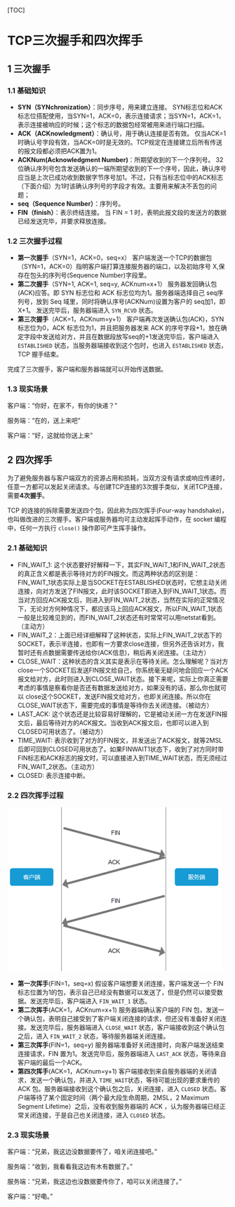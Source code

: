 [TOC]

# TCP三次握手和四次挥手

## 1 三次握手

### 1.1 基础知识

- **SYN（SYNchronization）**：同步序号，用来建立连接。
  SYN标志位和ACK标志位搭配使用，当SYN=1，ACK=0，表示连接请求；当SYN=1，ACK=1，表示连接被响应的时候；这个标志的数据包经常被用来进行端口扫描。
- **ACK（ACKnowledgment）**：确认号，用于确认连接是否有效。
  仅当ACK=1时确认号字段有效，当ACK=0时是无效的。TCP规定在连接建立后所有传送的报文段都必须把ACK置为1。
- **ACKNum(Acknowledgment Number)**：所期望收到的下一个序列号。
  32位确认序列号包含发送确认的一端所期望收到的下一个序号，因此，确认序号应当是上次已成功收到数据字节序号加1。不过，只有当标志位中的ACK标志（下面介绍）为1时该确认序列号的字段才有效。主要用来解决不丢包的问题；
- **seq（Sequence Number）**：序列号。
- **FIN（finish）**：表示终结连接。
  当 FIN = 1 时，表明此报文段的发送方的数据已经发送完毕，并要求释放连接。

### 1.2 三次握手过程

- **第一次握手**（SYN=1，ACK=0，seq=x）
  客户端发送一个TCP的数据包（SYN=1，ACK=0）指明客户端打算连接服务器的端口，以及初始序号 X,保存在包头的序列号(Sequence Number)字段里。
- **第二次握手**（SYN=1, ACK=1, seq=y, ACKnum=x+1）
  服务器发回确认包(ACK)应答。即 SYN 标志位和 ACK 标志位均为1。服务器端选择自己 seq序列号，放到 Seq 域里，同时将确认序号(ACKNum)设置为客户的 seq加1，即X+1。 发送完毕后，服务器端进入 `SYN_RCVD` 状态。
- **第三次握手**（ACK=1，ACKnum=y+1）
  客户端再次发送确认包(ACK)，SYN 标志位为0，ACK 标志位为1，并且把服务器发来 ACK 的序号字段+1，放在确定字段中发送给对方，并且在数据段放写seq的+1发送完毕后，客户端进入 `ESTABLISHED` 状态，当服务器端接收到这个包时，也进入 `ESTABLISHED` 状态，TCP 握手结束。

完成了三次握手，客户端和服务器端就可以开始传送数据。

### 1.3 现实场景

客户端：“你好，在家不，有你的快递？”

服务端：“在的，送上来吧”

客户端：“好，这就给你送上来”

## 2 四次挥手

为了避免服务器与客户端双方的资源占用和损耗，当双方没有请求或响应传递时，任意一方都可以发起关闭请求。与创建TCP连接的3次握手类似，关闭TCP连接，需要**4次握手**。

TCP 的连接的拆除需要发送四个包，因此称为四次挥手(Four-way handshake)，也叫做改进的三次握手。客户端或服务器均可主动发起挥手动作，在 socket 编程中，任何一方执行 `close()` 操作即可产生挥手操作。

### 2.1 基础知识

- FIN_WAIT_1: 这个状态要好好解释一下，其实FIN_WAIT_1和FIN_WAIT_2状态的真正含义都是表示等待对方的FIN报文。而这两种状态的区别是：FIN_WAIT_1状态实际上是当SOCKET在ESTABLISHED状态时，它想主动关闭连接，向对方发送了FIN报文，此时该SOCKET即进入到FIN_WAIT_1状态。而当对方回应ACK报文后，则进入到FIN_WAIT_2状态，当然在实际的正常情况下，无论对方何种情况下，都应该马上回应ACK报文，所以FIN_WAIT_1状态一般是比较难见到的，而FIN_WAIT_2状态还有时常常可以用netstat看到。（主动方）
- FIN_WAIT_2：上面已经详细解释了这种状态，实际上FIN_WAIT_2状态下的SOCKET，表示半连接，也即有一方要求close连接，但另外还告诉对方，我暂时还有点数据需要传送给你(ACK信息)，稍后再关闭连接。（主动方）
- CLOSE_WAIT：这种状态的含义其实是表示在等待关闭。怎么理解呢？当对方close一个SOCKET后发送FIN报文给自己，你系统毫无疑问地会回应一个ACK报文给对方，此时则进入到CLOSE_WAIT状态。接下来呢，实际上你真正需要考虑的事情是察看你是否还有数据发送给对方，如果没有的话，那么你也就可以 close这个SOCKET，发送FIN报文给对方，也即关闭连接。所以你在CLOSE_WAIT状态下，需要完成的事情是等待你去关闭连接。（被动方）
- LAST_ACK: 这个状态还是比较容易好理解的，它是被动关闭一方在发送FIN报文后，最后等待对方的ACK报文。当收到ACK报文后，也即可以进入到CLOSED可用状态了。（被动方）
- TIME_WAIT: 表示收到了对方的FIN报文，并发送出了ACK报文，就等2MSL后即可回到CLOSED可用状态了。如果FINWAIT1状态下，收到了对方同时带FIN标志和ACK标志的报文时，可以直接进入到TIME_WAIT状态，而无须经过FIN_WAIT_2状态。（主动方）
- CLOSED: 表示连接中断。

### 2.2 四次挥手过程

![](https://github.com/RunningHong/LearnNotes/blob/master/picture/%E5%9B%9B%E6%AC%A1%E6%8C%A5%E6%89%8B.png?raw=true)

- **第一次挥手**(FIN=1，seq=x)
  假设客户端想要关闭连接，客户端发送一个 FIN 标志位置为1的包，表示自己已经没有数据可以发送了，但是仍然可以接受数据。发送完毕后，客户端进入 `FIN_WAIT_1` 状态。
- **第二次挥手**(ACK=1，ACKnum=x+1)
  服务器端确认客户端的 FIN 包，发送一个确认包，表明自己接受到了客户端关闭连接的请求，但还没有准备好关闭连接。发送完毕后，服务器端进入 `CLOSE_WAIT` 状态，客户端接收到这个确认包之后，进入 `FIN_WAIT_2` 状态，等待服务器端关闭连接。
- **第三次挥手**(FIN=1，seq=y)
  服务器端准备好关闭连接时，向客户端发送结束连接请求，FIN 置为1。发送完毕后，服务器端进入 `LAST_ACK` 状态，等待来自客户端的最后一个ACK。
- **第四次挥手**(ACK=1，ACKnum=y+1)
  客户端接收到来自服务器端的关闭请求，发送一个确认包，并进入 `TIME_WAIT`状态，等待可能出现的要求重传的 ACK 包。服务器端接收到这个确认包之后，关闭连接，进入 `CLOSED` 状态。客户端等待了某个固定时间（两个最大段生命周期，2MSL，2 Maximum Segment Lifetime）之后，没有收到服务器端的 ACK ，认为服务器端已经正常关闭连接，于是自己也关闭连接，进入 `CLOSED` 状态。

### 2.3 现实场景

客户端：“兄弟，我这边没数据要传了，咱关闭连接吧。”

服务端：“收到，我看看我这边有木有数据了。”

服务端：“兄弟，我这边也没数据要传你了，咱可以关闭连接了。”

客户端：“好嘞。” 